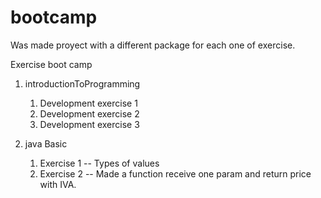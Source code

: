 # bootcamp
Was made proyect with a different package for each one of exercise.

Exercise boot camp

1. introductionToProgramming
   1. Development exercise 1
   2. Development exercise 2
   3. Development exercise 3

2. java Basic
   1. Exercise 1 -- Types of values
   2. Exercise 2 -- Made a function receive one param and return price with IVA.

